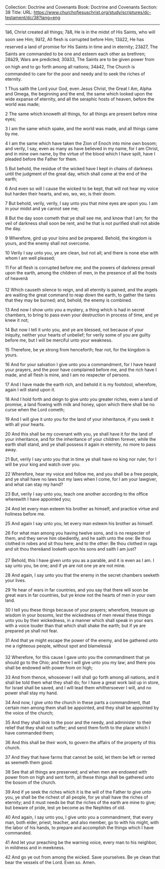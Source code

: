 Collection: Doctrine and Covenants
Book: Doctrine and Covenants
Section: 38
Title: 
URL: https://www.churchofjesuschrist.org/study/scriptures/dc-testament/dc/38?lang=eng

---

1â6, Christ created all things; 7â8, He is in the midst of His Saints, who will soon see Him; 9â12, All flesh is corrupted before Him; 13â22, He has reserved a land of promise for His Saints in time and in eternity; 23â27, The Saints are commanded to be one and esteem each other as brethren; 28â29, Wars are predicted; 30â33, The Saints are to be given power from on high and to go forth among all nations; 34â42, The Church is commanded to care for the poor and needy and to seek the riches of eternity.

1 Thus saith the Lord your God, even Jesus Christ, the Great I Am, Alpha and Omega, the beginning and the end, the same which looked upon the wide expanse of eternity, and all the seraphic hosts of heaven, before the world was made;

2 The same which knoweth all things, for all things are present before mine eyes;

3 I am the same which spake, and the world was made, and all things came by me.

4 I am the same which have taken the Zion of Enoch into mine own bosom; and verily, I say, even as many as have believed in my name, for I am Christ, and in mine own name, by the virtue of the blood which I have spilt, have I pleaded before the Father for them.

5 But behold, the residue of the wicked have I kept in chains of darkness until the judgment of the great day, which shall come at the end of the earth;

6 And even so will I cause the wicked to be kept, that will not hear my voice but harden their hearts, and wo, wo, wo, is their doom.

7 But behold, verily, verily, I say unto you that mine eyes are upon you. I am in your midst and ye cannot see me;

8 But the day soon cometh that ye shall see me, and know that I am; for the veil of darkness shall soon be rent, and he that is not purified shall not abide the day.

9 Wherefore, gird up your loins and be prepared. Behold, the kingdom is yours, and the enemy shall not overcome.

10 Verily I say unto you, ye are clean, but not all; and there is none else with whom I am well pleased;

11 For all flesh is corrupted before me; and the powers of darkness prevail upon the earth, among the children of men, in the presence of all the hosts of heavenâ

12 Which causeth silence to reign, and all eternity is pained, and the angels are waiting the great command to reap down the earth, to gather the tares that they may be burned; and, behold, the enemy is combined.

13 And now I show unto you a mystery, a thing which is had in secret chambers, to bring to pass even your destruction in process of time, and ye knew it not;

14 But now I tell it unto you, and ye are blessed, not because of your iniquity, neither your hearts of unbelief; for verily some of you are guilty before me, but I will be merciful unto your weakness.

15 Therefore, be ye strong from henceforth; fear not, for the kingdom is yours.

16 And for your salvation I give unto you a commandment, for I have heard your prayers, and the poor have complained before me, and the rich have I made, and all flesh is mine, and I am no respecter of persons.

17 And I have made the earth rich, and behold it is my footstool, wherefore, again I will stand upon it.

18 And I hold forth and deign to give unto you greater riches, even a land of promise, a land flowing with milk and honey, upon which there shall be no curse when the Lord cometh;

19 And I will give it unto you for the land of your inheritance, if you seek it with all your hearts.

20 And this shall be my covenant with you, ye shall have it for the land of your inheritance, and for the inheritance of your children forever, while the earth shall stand, and ye shall possess it again in eternity, no more to pass away.

21 But, verily I say unto you that in time ye shall have no king nor ruler, for I will be your king and watch over you.

22 Wherefore, hear my voice and follow me, and you shall be a free people, and ye shall have no laws but my laws when I come, for I am your lawgiver, and what can stay my hand?

23 But, verily I say unto you, teach one another according to the office wherewith I have appointed you;

24 And let every man esteem his brother as himself, and practice virtue and holiness before me.

25 And again I say unto you, let every man esteem his brother as himself.

26 For what man among you having twelve sons, and is no respecter of them, and they serve him obediently, and he saith unto the one: Be thou clothed in robes and sit thou here; and to the other: Be thou clothed in rags and sit thou thereâand looketh upon his sons and saith I am just?

27 Behold, this I have given unto you as a parable, and it is even as I am. I say unto you, be one; and if ye are not one ye are not mine.

28 And again, I say unto you that the enemy in the secret chambers seeketh your lives.

29 Ye hear of wars in far countries, and you say that there will soon be great wars in far countries, but ye know not the hearts of men in your own land.

30 I tell you these things because of your prayers; wherefore, treasure up wisdom in your bosoms, lest the wickedness of men reveal these things unto you by their wickedness, in a manner which shall speak in your ears with a voice louder than that which shall shake the earth; but if ye are prepared ye shall not fear.

31 And that ye might escape the power of the enemy, and be gathered unto me a righteous people, without spot and blamelessâ

32 Wherefore, for this cause I gave unto you the commandment that ye should go to the Ohio; and there I will give unto you my law; and there you shall be endowed with power from on high;

33 And from thence, whosoever I will shall go forth among all nations, and it shall be told them what they shall do; for I have a great work laid up in store, for Israel shall be saved, and I will lead them whithersoever I will, and no power shall stay my hand.

34 And now, I give unto the church in these parts a commandment, that certain men among them shall be appointed, and they shall be appointed by the voice of the church;

35 And they shall look to the poor and the needy, and administer to their relief that they shall not suffer; and send them forth to the place which I have commanded them;

36 And this shall be their work, to govern the affairs of the property of this church.

37 And they that have farms that cannot be sold, let them be left or rented as seemeth them good.

38 See that all things are preserved; and when men are endowed with power from on high and sent forth, all these things shall be gathered unto the bosom of the church.

39 And if ye seek the riches which it is the will of the Father to give unto you, ye shall be the richest of all people, for ye shall have the riches of eternity; and it must needs be that the riches of the earth are mine to give; but beware of pride, lest ye become as the Nephites of old.

40 And again, I say unto you, I give unto you a commandment, that every man, both elder, priest, teacher, and also member, go to with his might, with the labor of his hands, to prepare and accomplish the things which I have commanded.

41 And let your preaching be the warning voice, every man to his neighbor, in mildness and in meekness.

42 And go ye out from among the wicked. Save yourselves. Be ye clean that bear the vessels of the Lord. Even so. Amen.
